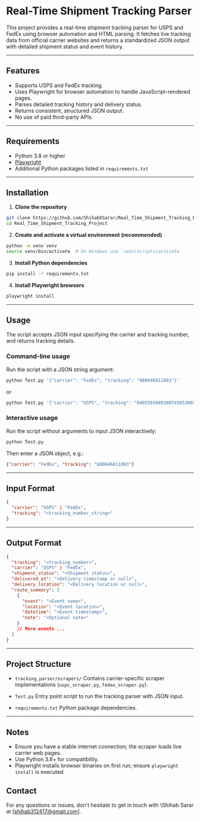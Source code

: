 # Real-Time Shipment Tracking Parser

This project provides a real-time shipment tracking parser for USPS and FedEx using browser automation and HTML parsing. It fetches live tracking data from official carrier websites and returns a standardized JSON output with detailed shipment status and event history.

---

## Features

- Supports USPS and FedEx tracking.
- Uses Playwright for browser automation to handle JavaScript-rendered pages.
- Parses detailed tracking history and delivery status.
- Returns consistent, structured JSON output.
- No use of paid third-party APIs.

---

## Requirements

- Python 3.8 or higher
- [Playwright](https://playwright.dev/python/)
- Additional Python packages listed in `requirements.txt`

---

## Installation

1. **Clone the repository**

```bash
git clone https://github.com/ShihabXSarar/Real_Time_Shipment_Tracking_Project
cd Real_Time_Shipment_Tracking_Project

````

2. **Create and activate a virtual environment (recommended)**

```bash
python -m venv venv
source venv/bin/activate  # On Windows use `venv\Scripts\activate`
```

3. **Install Python dependencies**

```bash
pip install -r requirements.txt
```

4. **Install Playwright browsers**

```bash
playwright install
```

---

## Usage

The script accepts JSON input specifying the carrier and tracking number, and returns tracking details.

### Command-line usage

Run the script with a JSON string argument:

```bash
python Test.py '{"carrier": "FedEx", "tracking": "880646011093"}'
```

or

```bash
python Test.py '{"carrier": "USPS", "tracking": "9405503699300745053865"}'
```

### Interactive usage

Run the script without arguments to input JSON interactively:

```bash
python Test.py
```

Then enter a JSON object, e.g.:

```json
{"carrier": "FedEx", "tracking": "880646011093"}
```

---

## Input Format

```json
{
  "carrier": "USPS" | "FedEx",
  "tracking": "<tracking_number_string>"
}
```

---

## Output Format

```json
{
  "tracking": "<tracking_number>",
  "carrier": "USPS" | "FedEx",
  "shipment_status": "<Shipment status>",
  "delivered_at": "<Delivery timestamp or null>",
  "delivery_location": "<Delivery location or null>",
  "route_summary": [
    {
      "event": "<Event name>",
      "location": "<Event location>",
      "datetime": "<Event timestamp>",
      "note": "<Optional note>"
    }
    // More events ...
  ]
}
```

---

## Project Structure

* `tracking_parser/scrapers/`
  Contains carrier-specific scraper implementations (`usps_scraper.py`, `fedex_scraper.py`).

* `Test.py`
  Entry point script to run the tracking parser with JSON input.

* `requirements.txt`
  Python package dependencies.

---

## Notes

* Ensure you have a stable internet connection; the scraper loads live carrier web pages.
* Use Python 3.8+ for compatibility.
* Playwright installs browser binaries on first run; ensure `playwright install` is executed.


## Contact

For any questions or issues, don't hesitate to get in touch with \Shihab Sarar at \[[shihab312417@gmail.com](mailto:shihab312417@gmail.com)].
